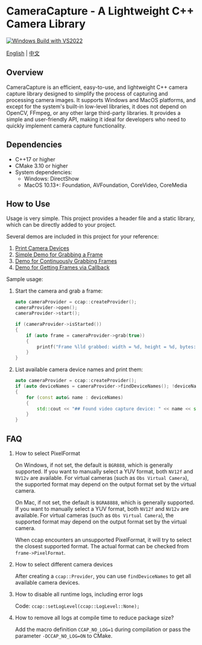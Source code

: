 # CameraCapture - A Lightweight C++ Camera Library

[![Windows Build with VS2022](https://github.com/wysaid/CameraCapture/workflows/Windows%20Build%20with%20VS2022/badge.svg)](https://github.com/wysaid/CameraCapture/actions/workflows/windows-build.yml)

[English](./README.md) | [中文](./README.zh-CN.md)

## Overview

CameraCapture is an efficient, easy-to-use, and lightweight C++ camera capture library designed to simplify the process of capturing and processing camera images. It supports Windows and MacOS platforms, and except for the system's built-in low-level libraries, it does not depend on OpenCV, FFmpeg, or any other large third-party libraries. It provides a simple and user-friendly API, making it ideal for developers who need to quickly implement camera capture functionality.

## Dependencies

- C++17 or higher
- CMake 3.10 or higher
- System dependencies:
  - Windows: DirectShow
  - MacOS 10.13+: Foundation, AVFoundation, CoreVideo, CoreMedia

## How to Use

Usage is very simple. This project provides a header file and a static library, which can be directly added to your project.

Several demos are included in this project for your reference:

1. [Print Camera Devices](./demo/0-print_camera.cpp)  
2. [Simple Demo for Grabbing a Frame](./demo/1-minimal_demo.cpp)  
3. [Demo for Continuously Grabbing Frames](./demo/2-capture_grab.cpp)  
4. [Demo for Getting Frames via Callback](./demo/3-capture_callback.cpp)  

Sample usage:

1. Start the camera and grab a frame:

    ```cpp
    auto cameraProvider = ccap::createProvider();
    cameraProvider->open();
    cameraProvider->start();

    if (cameraProvider->isStarted())
    {
        if (auto frame = cameraProvider->grab(true))
        {
            printf("Frame %lld grabbed: width = %d, height = %d, bytes: %d\n", frame->frameIndex, frame->width, frame->height, frame->sizeInBytes);
        }
    }
    ```

2. List available camera device names and print them:

    ```cpp
    auto cameraProvider = ccap::createProvider();
    if (auto deviceNames = cameraProvider->findDeviceNames(); !deviceNames.empty())
    {
        for (const auto& name : deviceNames)
        {
            std::cout << "## Found video capture device: " << name << std::endl;
        }
    }
    ```

## FAQ

1. How to select PixelFormat

    On Windows, if not set, the default is `BGR888`, which is generally supported. If you want to manually select a YUV format, both `NV12f` and `NV12v` are available.
    For virtual cameras (such as `Obs Virtual Camera`), the supported format may depend on the output format set by the virtual camera.

    On Mac, if not set, the default is `BGRA8888`, which is generally supported. If you want to manually select a YUV format, both `NV12f` and `NV12v` are available.
    For virtual cameras (such as `Obs Virtual Camera`), the supported format may depend on the output format set by the virtual camera.

    When ccap encounters an unsupported PixelFormat, it will try to select the closest supported format. The actual format can be checked from `frame->PixelFormat`.

2. How to select different camera devices

    After creating a `ccap::Provider`, you can use `findDeviceNames` to get all available camera devices.

3. How to disable all runtime logs, including error logs

    Code: `ccap::setLogLevel(ccap::LogLevel::None);`

4. How to remove all logs at compile time to reduce package size?

    Add the macro definition `CCAP_NO_LOG=1` during compilation or pass the parameter `-DCCAP_NO_LOG=ON` to CMake.
